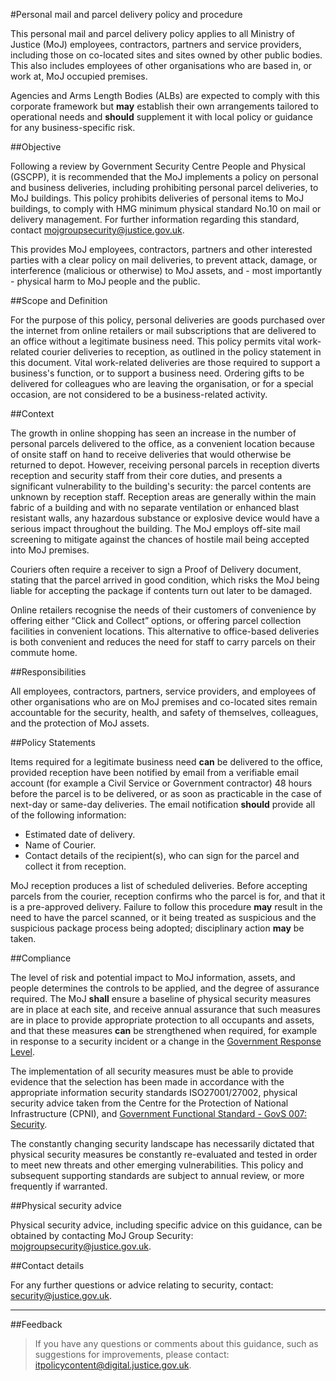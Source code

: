 #Personal mail and parcel delivery policy and procedure

This personal mail and parcel delivery policy applies to all Ministry of Justice (MoJ) employees, contractors, partners and service providers, including those on co-located sites and sites owned by other public bodies. This also includes employees of other organisations who are based in, or work at, MoJ occupied premises.

Agencies and Arms Length Bodies (ALBs) are expected to comply with this corporate framework but **may** establish their own arrangements tailored to operational needs and **should** supplement it with local policy or guidance for any business-specific risk.

##Objective

Following a review by Government Security Centre People and Physical (GSCPP), it is recommended that the MoJ implements a policy on personal and business deliveries, including prohibiting personal parcel deliveries, to MoJ buildings. This policy prohibits deliveries of personal items to MoJ buildings, to comply with HMG minimum physical standard No.10 on mail or delivery management. For further information regarding this standard, contact [mojgroupsecurity@justice.gov.uk](mailto:mojgroupsecurity@justice.gov.uk).

This provides MoJ employees, contractors, partners and other interested parties with a clear policy on mail deliveries, to prevent attack, damage, or interference (malicious or otherwise) to MoJ assets, and - most importantly - physical harm to MoJ people and the public.

##Scope and Definition

For the purpose of this policy, personal deliveries are goods purchased over the internet from online retailers or mail subscriptions that are delivered to an office without a legitimate business need. This policy permits vital work-related courier deliveries to reception, as outlined in the policy statement in this document. Vital work-related deliveries are those required to support a business's function, or to support a business need. Ordering gifts to be delivered for colleagues who are leaving the organisation, or for a special occasion, are not considered to be a business-related activity.

##Context

The growth in online shopping has seen an increase in the number of personal parcels delivered to the office, as a convenient location because of onsite staff on hand to receive deliveries that would otherwise be returned to depot. However, receiving personal parcels in reception diverts reception and security staff from their core duties, and presents a significant vulnerability to the building's security: the parcel contents are unknown by reception staff. Reception areas are generally within the main fabric of a building and with no separate ventilation or enhanced blast resistant walls, any hazardous substance or explosive device would have a serious impact throughout the building. The MoJ employs off-site mail screening to mitigate against the chances of hostile mail being accepted into MoJ premises.

Couriers often require a receiver to sign a Proof of Delivery document, stating that the parcel arrived in good condition, which risks the MoJ being liable for accepting the package if contents turn out later to be damaged.

Online retailers recognise the needs of their customers of convenience by offering either “Click and Collect” options, or offering parcel collection facilities in convenient locations. This alternative to office-based deliveries is both convenient and reduces the need for staff to carry parcels on their commute home.

##Responsibilities

All employees, contractors, partners, service providers, and employees of other organisations who are on MoJ premises and co-located sites remain accountable for the security, health, and safety of themselves, colleagues, and the protection of MoJ assets.

##Policy Statements

Items required for a legitimate business need **can** be delivered to the office, provided reception have been notified by email from a verifiable email account (for example a Civil Service or Government contractor) 48 hours before the parcel is to be delivered, or as soon as practicable in the case of next-day or same-day deliveries. The email notification **should** provide all of the following information:

* Estimated date of delivery.
* Name of Courier.
* Contact details of the recipient(s), who can sign for the parcel and collect it from reception.

MoJ reception produces a list of scheduled deliveries. Before accepting parcels from the courier, reception confirms who the parcel is for, and that it is a pre-approved delivery. Failure to follow this procedure **may** result in the need to have the parcel scanned, or it being treated as suspicious and the suspicious package process being adopted; disciplinary action **may** be taken.

##Compliance

The level of risk and potential impact to MoJ information, assets, and people determines the controls to be applied, and the degree of assurance required. The MoJ **shall** ensure a baseline of physical security measures are in place at each site, and receive annual assurance that such measures are in place to provide appropriate protection to all occupants and assets, and that these measures **can** be strengthened when required, for example in response to a security incident or a change in the [Government Response Level](https://www.mi5.gov.uk/threat-levels).

The implementation of all security measures must be able to provide evidence that the selection has been made in accordance with the appropriate information security standards ISO27001/27002, physical security advice taken from the Centre for the Protection of National Infrastructure (CPNI), and [Government Functional Standard - GovS 007: Security](https://www.gov.uk/government/publications/government-functional-standard-govs-007-security).

The constantly changing security landscape has necessarily dictated that physical security measures be constantly re-evaluated and tested in order to meet new threats and other emerging vulnerabilities. This policy and subsequent supporting standards are subject to annual review, or more frequently if warranted.

##Physical security advice

Physical security advice, including specific advice on this guidance, can be obtained by contacting MoJ Group Security: [mojgroupsecurity@justice.gov.uk](mailto:mojgroupsecurity@justice.gov.uk).

##Contact details

For any further questions or advice relating to security, contact: [security@justice.gov.uk](mailto:security@justice.gov.uk).

---

##Feedback

> If you have any questions or comments about this guidance, such as suggestions for improvements, please contact: [itpolicycontent@digital.justice.gov.uk](mailto:itpolicycontent@digital.justice.gov.uk).

